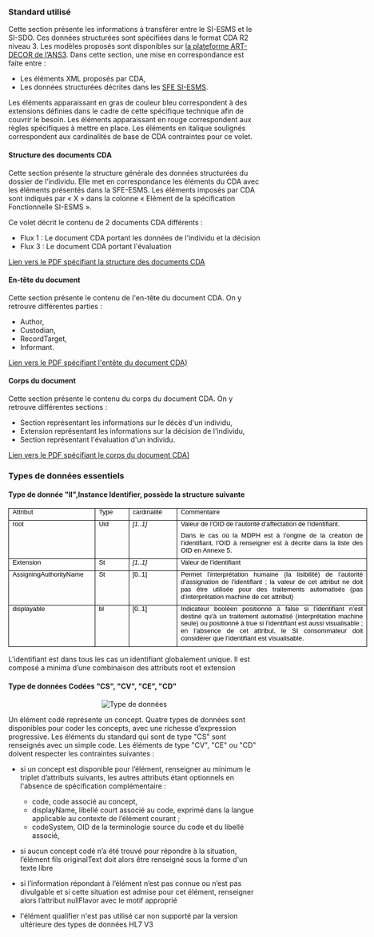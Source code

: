 ### Standard utilisé
Cette section présente les informations à transférer entre le SI-ESMS et le SI-SDO. Ces données structurées sont spécifiées dans le format CDA R2 niveau 3. Les modèles proposés sont disponibles sur [la plateforme ART-DECOR de l’ANS3](https://o3sis.esante.gouv.fr/art-decor/decor-templates--SI-ESMS-?section=templates). 
Dans cette section, une mise en correspondance est faite entre :

* Les éléments XML proposés par CDA,
* Les données structurées décrites dans les [SFE SI-ESMS](CISIS-TEC_SPECIFICATIONS_FONCTIONNELLES_SI-ESMS_v2.4.pdf).

Les éléments apparaissant en gras de couleur bleu correspondent à des extensions définies dans le cadre de cette spécifique technique afin de couvrir le besoin.
Les éléments apparaissant en rouge correspondent aux règles spécifiques à mettre en place. 
Les éléments en italique soulignés correspondent aux cardinalités de base de CDA contraintes pour ce volet.

#### Structure des documents CDA

Cette section présente la structure générale des données structurées du dossier de l’individu. Elle met en correspondance les éléments du CDA avec les éléments présentés dans la SFE-ESMS. 
Les éléments imposés par CDA sont indiqués par « X » dans la colonne « Elément de la spécification Fonctionnelle SI-ESMS ».

Ce volet décrit le contenu de 2 documents CDA différents :

* Flux 1 : Le document CDA portant les données de l'individu et la décision
* Flux 3 : Le document CDA portant l'évaluation
  
[Lien vers le PDF spécifiant la structure des documents CDA](CISIS-TEC_SPECIFICATIONS_TECHNIQUES_SI-ESMS_v3.1_CDA.pdf)

#### En-tête du document

Cette section présente le contenu de l'en-tête du document CDA. On y retrouve différentes parties :

* Author,
* Custodian,
* RecordTarget,
* Informant.

[Lien vers le PDF spécifiant l'entête du document CDA)](CISIS-TEC_SPECIFICATIONS_TECHNIQUES_SI-ESMS_v3.1_CDA.pdf)

#### Corps du document

Cette section présente le contenu du corps du document CDA. On y retrouve différentes sections :

* Section représentant les informations sur le décès d'un individu,
* Extension représentant les informations sur la décision de l'individu,
* Section représentant l'évaluation d'un individu.

[Lien vers le PDF spécifiant le corps du document CDA)](CISIS-TEC_SPECIFICATIONS_TECHNIQUES_SI-ESMS_v3.1_CDA.pdf)

### Types de données essentiels

#### Type de donnée "II",Instance Identifier, possède la structure suivante

<table style="width:538.4pt;border-collapse:collapse;border:none;">
    <tbody>
        <tr>
            <td style="width: 120.3pt;border: 1pt solid windowtext;padding: 0cm 5.4pt;vertical-align: top;">
                <p style='margin-top:0cm;margin-right:0cm;margin-bottom:6.0pt;margin-left:0cm;text-align:justify;line-height:115%;font-size:13px;font-family:"Arial",sans-serif;'><span style="color:black;">Attribut</span></p>
            </td>
            <td style="width: 42.5pt;border-color: windowtext windowtext windowtext currentcolor;border-style: solid solid solid none;border-width: 1pt 1pt 1pt medium;border-image: none 100% / 1 / 0 stretch;padding: 0cm 5.4pt;vertical-align: top;">
                <p style='margin-top:0cm;margin-right:0cm;margin-bottom:6.0pt;margin-left:0cm;text-align:justify;line-height:115%;font-size:13px;font-family:"Arial",sans-serif;'><span style="color:black;">Type</span></p>
            </td>
            <td style="width: 63.75pt;border-color: windowtext windowtext windowtext currentcolor;border-style: solid solid solid none;border-width: 1pt 1pt 1pt medium;border-image: none 100% / 1 / 0 stretch;padding: 0cm 5.4pt;vertical-align: top;">
                <p style='margin-top:0cm;margin-right:0cm;margin-bottom:6.0pt;margin-left:0cm;text-align:justify;line-height:115%;font-size:13px;font-family:"Arial",sans-serif;'><span style="color:black;">cardinalit&eacute;</span></p>
            </td>
            <td style="width: 11cm;border-color: windowtext windowtext windowtext currentcolor;border-style: solid solid solid none;border-width: 1pt 1pt 1pt medium;border-image: none 100% / 1 / 0 stretch;padding: 0cm 5.4pt;vertical-align: top;">
                <p style='margin-top:0cm;margin-right:0cm;margin-bottom:6.0pt;margin-left:0cm;text-align:justify;line-height:115%;font-size:13px;font-family:"Arial",sans-serif;'><span style="color:black;">Commentaire</span></p>
            </td>
        </tr>
        <tr>
            <td style="width: 120.3pt;border-color: currentcolor windowtext windowtext;border-style: none solid solid;border-width: medium 1pt 1pt;border-image: none 100% / 1 / 0 stretch;padding: 0cm 5.4pt;vertical-align: top;">
                <p style='margin-top:0cm;margin-right:0cm;margin-bottom:6.0pt;margin-left:0cm;text-align:justify;line-height:115%;font-size:13px;font-family:"Arial",sans-serif;'><span style="color:black;">root</span></p>
            </td>
            <td style="width: 42.5pt;border-color: currentcolor windowtext windowtext currentcolor;border-style: none solid solid none;border-width: medium 1pt 1pt medium;padding: 0cm 5.4pt;vertical-align: top;">
                <p style='margin-top:0cm;margin-right:0cm;margin-bottom:6.0pt;margin-left:0cm;text-align:justify;line-height:115%;font-size:13px;font-family:"Arial",sans-serif;'><span style="color:black;">Uid</span></p>
            </td>
            <td style="width: 63.75pt;border-color: currentcolor windowtext windowtext currentcolor;border-style: none solid solid none;border-width: medium 1pt 1pt medium;padding: 0cm 5.4pt;vertical-align: top;">
                <p style='margin-top:0cm;margin-right:0cm;margin-bottom:6.0pt;margin-left:0cm;text-align:justify;line-height:115%;font-size:13px;font-family:"Arial",sans-serif;'><em><span style="color:black;">[1..1]</span></em></p>
            </td>
            <td style="width: 11cm;border-color: currentcolor windowtext windowtext currentcolor;border-style: none solid solid none;border-width: medium 1pt 1pt medium;padding: 0cm 5.4pt;vertical-align: top;">
                <p style='margin-top:0cm;margin-right:0cm;margin-bottom:6.0pt;margin-left:0cm;text-align:justify;line-height:115%;font-size:13px;font-family:"Arial",sans-serif;'><span style="color:black;">Valeur de l&rsquo;OID de l&rsquo;autorit&eacute; d&rsquo;affectation de l&rsquo;identifiant.&nbsp;</span></p>
                <p style='margin-top:0cm;margin-right:0cm;margin-bottom:6.0pt;margin-left:0cm;text-align:justify;line-height:115%;font-size:13px;font-family:"Arial",sans-serif;'><span style="color:black;">Dans le cas o&ugrave; la MDPH est &agrave; l&rsquo;origine de la cr&eacute;ation de l&rsquo;identifiant, l&rsquo;OID &agrave; renseigner est &agrave; d&eacute;crite dans la liste des OID en Annexe 5.</span></p>
            </td>
        </tr>
        <tr>
            <td style="width: 120.3pt;border-color: currentcolor windowtext windowtext;border-style: none solid solid;border-width: medium 1pt 1pt;border-image: none 100% / 1 / 0 stretch;padding: 0cm 5.4pt;vertical-align: top;">
                <p style='margin-top:0cm;margin-right:0cm;margin-bottom:6.0pt;margin-left:0cm;text-align:justify;line-height:115%;font-size:13px;font-family:"Arial",sans-serif;'><span style="color:black;">Extension</span></p>
            </td>
            <td style="width: 42.5pt;border-color: currentcolor windowtext windowtext currentcolor;border-style: none solid solid none;border-width: medium 1pt 1pt medium;padding: 0cm 5.4pt;vertical-align: top;">
                <p style='margin-top:0cm;margin-right:0cm;margin-bottom:6.0pt;margin-left:0cm;text-align:justify;line-height:115%;font-size:13px;font-family:"Arial",sans-serif;'><span style="color:black;">St</span></p>
            </td>
            <td style="width: 63.75pt;border-color: currentcolor windowtext windowtext currentcolor;border-style: none solid solid none;border-width: medium 1pt 1pt medium;padding: 0cm 5.4pt;vertical-align: top;">
                <p style='margin-top:0cm;margin-right:0cm;margin-bottom:6.0pt;margin-left:0cm;text-align:justify;line-height:115%;font-size:13px;font-family:"Arial",sans-serif;'><em><span style="color:black;">[1..1]</span></em></p>
            </td>
            <td style="width: 11cm;border-color: currentcolor windowtext windowtext currentcolor;border-style: none solid solid none;border-width: medium 1pt 1pt medium;padding: 0cm 5.4pt;vertical-align: top;">
                <p style='margin-top:0cm;margin-right:0cm;margin-bottom:6.0pt;margin-left:0cm;text-align:justify;line-height:115%;font-size:13px;font-family:"Arial",sans-serif;'><span style="color:black;">Valeur de l&rsquo;identifiant</span></p>
            </td>
        </tr>
        <tr>
            <td style="width: 120.3pt;border-color: currentcolor windowtext windowtext;border-style: none solid solid;border-width: medium 1pt 1pt;border-image: none 100% / 1 / 0 stretch;padding: 0cm 5.4pt;vertical-align: top;">
                <p style='margin-top:0cm;margin-right:0cm;margin-bottom:6.0pt;margin-left:0cm;text-align:justify;line-height:115%;font-size:13px;font-family:"Arial",sans-serif;'><span style="color:black;">AssigningAuthorityName</span></p>
            </td>
            <td style="width: 42.5pt;border-color: currentcolor windowtext windowtext currentcolor;border-style: none solid solid none;border-width: medium 1pt 1pt medium;padding: 0cm 5.4pt;vertical-align: top;">
                <p style='margin-top:0cm;margin-right:0cm;margin-bottom:6.0pt;margin-left:0cm;text-align:justify;line-height:115%;font-size:13px;font-family:"Arial",sans-serif;'><span style="color:black;">St</span></p>
            </td>
            <td style="width: 63.75pt;border-color: currentcolor windowtext windowtext currentcolor;border-style: none solid solid none;border-width: medium 1pt 1pt medium;padding: 0cm 5.4pt;vertical-align: top;">
                <p style='margin-top:0cm;margin-right:0cm;margin-bottom:6.0pt;margin-left:0cm;text-align:justify;line-height:115%;font-size:13px;font-family:"Arial",sans-serif;'><span style="color:black;">[0..1]</span></p>
            </td>
            <td style="width: 11cm;border-color: currentcolor windowtext windowtext currentcolor;border-style: none solid solid none;border-width: medium 1pt 1pt medium;padding: 0cm 5.4pt;vertical-align: top;">
                <p style='margin-top:0cm;margin-right:0cm;margin-bottom:6.0pt;margin-left:0cm;text-align:justify;line-height:115%;font-size:13px;font-family:"Arial",sans-serif;'><span style="color:black;">Permet l&rsquo;interpr&eacute;tation humaine (la lisibilit&eacute;) de l&rsquo;autorit&eacute; d&rsquo;assignation de l&rsquo;identifiant ; la valeur de cet attribut ne doit pas &ecirc;tre utilis&eacute;e pour des traitements automatis&eacute;s (pas d&rsquo;interpr&eacute;tation machine de cet attribut)</span></p>
            </td>
        </tr>
        <tr>
            <td style="width: 120.3pt;border-color: currentcolor windowtext windowtext;border-style: none solid solid;border-width: medium 1pt 1pt;border-image: none 100% / 1 / 0 stretch;padding: 0cm 5.4pt;vertical-align: top;">
                <p style='margin-top:0cm;margin-right:0cm;margin-bottom:6.0pt;margin-left:0cm;text-align:justify;line-height:115%;font-size:13px;font-family:"Arial",sans-serif;'><span style="color:black;">displayable</span></p>
            </td>
            <td style="width: 42.5pt;border-color: currentcolor windowtext windowtext currentcolor;border-style: none solid solid none;border-width: medium 1pt 1pt medium;padding: 0cm 5.4pt;vertical-align: top;">
                <p style='margin-top:0cm;margin-right:0cm;margin-bottom:6.0pt;margin-left:0cm;text-align:justify;line-height:115%;font-size:13px;font-family:"Arial",sans-serif;'><span style="color:black;">bl</span></p>
            </td>
            <td style="width: 63.75pt;border-color: currentcolor windowtext windowtext currentcolor;border-style: none solid solid none;border-width: medium 1pt 1pt medium;padding: 0cm 5.4pt;vertical-align: top;">
                <p style='margin-top:0cm;margin-right:0cm;margin-bottom:6.0pt;margin-left:0cm;text-align:justify;line-height:115%;font-size:13px;font-family:"Arial",sans-serif;'><span style="color:black;">[0..1]</span></p>
            </td>
            <td style="width: 11cm;border-color: currentcolor windowtext windowtext currentcolor;border-style: none solid solid none;border-width: medium 1pt 1pt medium;padding: 0cm 5.4pt;vertical-align: top;">
                <p style='margin-top:0cm;margin-right:0cm;margin-bottom:6.0pt;margin-left:0cm;text-align:justify;line-height:115%;font-size:13px;font-family:"Arial",sans-serif;'><span style="color:black;">Indicateur bool&eacute;en positionn&eacute; &agrave; false si l&rsquo;identifiant n&rsquo;est destin&eacute; qu&rsquo;&agrave; un traitement automatis&eacute; (interpr&eacute;tation machine seule) ou positionn&eacute; &agrave; true si l&rsquo;identifiant est aussi visualisable ; en l&rsquo;absence de cet attribut, le SI consommateur doit consid&eacute;rer que l&rsquo;identifiant est visualisable.</span></p>
            </td>
        </tr>
    </tbody>
</table>

L’identifiant est dans tous les cas un identifiant globalement unique. Il est composé a minima d’une combinaison des attributs root et extension

#### Type de données Codées "CS", "CV", "CE", "CD"

<div style="text-align:center;"> 
<img src="type_donnee.png" alt="Type de données"/>
</div>

Un élément codé représente un concept. Quatre types de données sont disponibles pour coder les concepts, avec une richesse d’expression progressive.
Les éléments du standard qui sont de type "CS" sont renseignés avec un simple code.
Les éléments de type "CV", "CE" ou "CD" doivent respecter les contraintes suivantes :

* si un concept est disponible pour l’élément, renseigner au minimum le triplet d’attributs suivants, les autres attributs étant optionnels en l'absence de spécification complémentaire :
  
    * code, code associé au concept,
    * displayName, libellé court associé au code, exprimé dans la langue applicable au contexte de l’élément courant ;
    * codeSystem, OID de la terminologie source du code et du libellé associé,

* si aucun concept codé n’a été trouvé pour répondre à la situation, l’élément fils originalText doit alors être renseigné sous la forme d'un texte libre
* si l’information répondant à l’élément n’est pas connue ou n’est pas divulgable et si cette situation est admise pour cet élément, renseigner alors l’attribut nullFlavor avec le motif approprié
* l'élément qualifier n'est pas utilisé car non supporté par la version ultérieure des types de données HL7 V3
